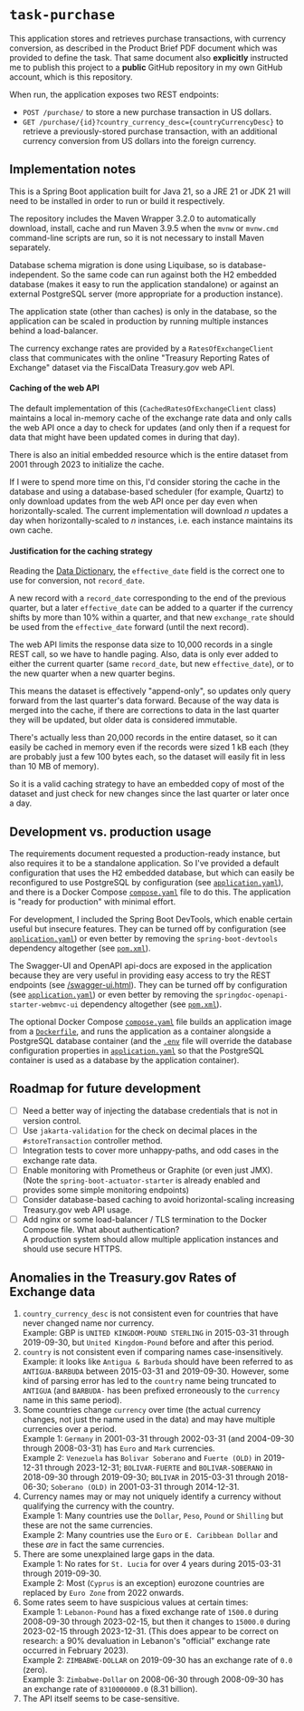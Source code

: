 # `task-purchase`

This application stores and retrieves purchase transactions, with currency conversion, as described in the Product Brief
PDF document which was provided to define the task. That same document also **explicitly** instructed me to publish this
project to a **public** GitHub repository in my own GitHub account, which is this repository.

When run, the application exposes two REST endpoints:

* `POST /purchase/` to store a new purchase transaction in US dollars.
* `GET /purchase/{id}?country_currency_desc={countryCurrencyDesc}` to retrieve a previously-stored purchase transaction,
  with an additional currency conversion from US dollars into the foreign currency.

## Implementation notes

This is a Spring Boot application built for Java 21, so a JRE 21 or JDK 21 will need to be installed in order to run or
build it respectively.

The repository includes the Maven Wrapper 3.2.0 to automatically download, install, cache and run Maven 3.9.5 when the
`mvnw` or `mvnw.cmd` command-line scripts are run, so it is not necessary to install Maven separately.

Database schema migration is done using Liquibase, so is database-independent. So the same code can run against both
the H2 embedded database (makes it easy to run the application standalone) or against an external PostgreSQL server
(more appropriate for a production instance).

The application state (other than caches) is only in the database, so the application can be scaled in production by
running multiple instances behind a load-balancer.

The currency exchange rates are provided by a `RatesOfExchangeClient` class that communicates with the online "Treasury
Reporting Rates of Exchange" dataset via the FiscalData Treasury.gov web API.

#### Caching of the web API

The default implementation of this (`CachedRatesOfExchangeClient` class) maintains a local in-memory cache of the
exchange rate data and only calls the web API once a day to check for updates (and only then if a request for data that
might have been updated comes in during that day).

There is also an initial embedded resource which is the entire dataset from 2001 through 2023 to initialize the cache.

If I were to spend more time on this, I'd consider storing the cache in the database and using a database-based
scheduler (for example, Quartz) to only download updates from the web API once per day even when horizontally-scaled.
The current implementation will download _n_ updates a day when horizontally-scaled to _n_ instances, i.e. each
instance maintains its own cache.

#### Justification for the caching strategy

Reading the
[Data Dictionary](https://fiscaldata.treasury.gov/datasets/treasury-reporting-rates-exchange/treasury-reporting-rates-of-exchange#dataset-properties),
the `effective_date` field is the correct one to use for conversion, not `record_date`.

A new record with a `record_date` corresponding to the end of the previous quarter, but a later `effective_date` can be
added to a quarter if the currency shifts by more than 10% within a quarter, and that new `exchange_rate` should be used
from the `effective_date` forward (until the next record).

The web API limits the response data size to 10,000 records in a single REST call, so we have to handle paging. Also,
data is only ever added to either the current quarter (same `record_date`, but new `effective_date`), or to the new
quarter when a new quarter begins.

This means the dataset is effectively "append-only", so updates only query forward from the last quarter's data forward.
Because of the way data is merged into the cache, if there are corrections to data in the last quarter they will be
updated, but older data is considered immutable.

There's actually less than 20,000 records in the entire dataset, so it can easily be cached in memory even if the
records were sized 1 kB each (they are probably just a few 100 bytes each, so the dataset will easily fit in less than
10 MB of memory).

So it is a valid caching strategy to have an embedded copy of most of the dataset and just check for new changes since
the last quarter or later once a day.

## Development vs. production usage

The requirements document requested a production-ready instance, but also requires it to be a standalone application.
So I've provided a default configuration that uses the H2 embedded database, but which can easily be reconfigured to use
PostgreSQL by configuration (see [`application.yaml`](src/main/resources/application.yaml)), and there is a Docker
Compose [`compose.yaml`](compose.yaml) file to do this. The application is "ready for production" with minimal effort.

For development, I included the Spring Boot DevTools, which enable certain useful but insecure features. They can be
turned off by configuration (see [`application.yaml`](src/main/resources/application.yaml)) or even better by removing
the `spring-boot-devtools` dependency altogether (see [`pom.xml`](pom.xml)).

The Swagger-UI and OpenAPI api-docs are exposed in the application because they are very useful in providing easy
access to try the REST endpoints (see [/swagger-ui.html](http://localhost:8080/swagger-ui.html)). They can be turned off by configuration (see
[`application.yaml`](src/main/resources/application.yaml)) or even better by removing the
`springdoc-openapi-starter-webmvc-ui` dependency altogether (see [`pom.xml`](pom.xml)).

The optional Docker Compose [`compose.yaml`](compose.yaml) file builds an application image from a
[`Dockerfile`](Dockerfile), and runs the application as a container alongside a PostgreSQL database container (and the
[`.env`](.env) file will override the database configuration properties in
[`application.yaml`](src/main/resources/application.yaml) so that the PostgreSQL container is used as a database by the
application container).

## Roadmap for future development

- [ ] Need a better way of injecting the database credentials that is not in version control.
- [ ] Use `jakarta-validation` for the check on decimal places in the `#storeTransaction` controller method.
- [ ] Integration tests to cover more unhappy-paths, and odd cases in the exchange rate data.
- [ ] Enable monitoring with Prometheus or Graphite (or even just JMX).\
      (Note the `spring-boot-actuator-starter` is already enabled and provides some simple monitoring endpoints)
- [ ] Consider database-based caching to avoid horizontal-scaling increasing Treasury.gov web API usage.
- [ ] Add nginx or some load-balancer / TLS termination to the Docker Compose file. What about authentication?\
      A production system should allow multiple application instances and should use secure HTTPS.

## Anomalies in the Treasury.gov Rates of Exchange data

1. `country_currency_desc` is not consistent even for countries that have never  changed name nor currency.\
   Example: GBP is `UNITED KINGDOM-POUND STERLING` in 2015-03-31 through 2019-09-30, but `United Kingdom-Pound` before
   and after this period.
2. `country` is not consistent even if comparing names case-insensitively.\
   Example: it looks like `Antigua & Barbuda` should have been referred to as `ANTIGUA-BARBUDA` between 2015-03-31 and
   2019-09-30. However, some kind of parsing error has led to the `country` name being truncated to `ANTIGUA` (and
   `BARBUDA-` has been prefixed erroneously to the `currency` name in this same period).
3. Some countries change `currency` over time (the actual currency changes, not just the name used in the data) and may
   have multiple currencies over a period.\
   Example 1: `Germany` in 2001-03-31 through 2002-03-31 (and 2004-09-30 through 2008-03-31) has `Euro` and `Mark`
   currencies.\
   Example 2: `Venezuela` has `Bolivar Soberano` and `Fuerte (OLD)` in 2019-12-31 through 2023-12-31; `BOLIVAR-FUERTE`
   and `BOLIVAR-SOBERANO` in 2018-09-30 through 2019-09-30; `BOLIVAR` in 2015-03-31 through 2018-06-30; `Soberano (OLD)`
   in 2001-03-31 through 2014-12-31.
4. Currency names may or may not uniquely identify a currency without qualifying the currency with the country.\
   Example 1: Many countries use the `Dollar`, `Peso`, `Pound` or `Shilling` but these are not the same currencies.\
   Example 2: Many countries use the `Euro` or `E. Caribbean Dollar` and these _are_ in fact the same currencies.
5. There are some unexplained large gaps in the data.\
   Example 1: No rates for `St. Lucia` for over 4 years during 2015-03-31 through 2019-09-30.\
   Example 2: Most (`Cyprus` is an exception) eurozone countries are replaced by `Euro Zone` from 2022 onwards.
6. Some rates seem to have suspicious values at certain times:\
   Example 1: `Lebanon-Pound` has a fixed exchange rate of `1500.0` during 2008-09-30 through 2023-02-15, but then it
   changes to `15000.0` during 2023-02-15 through 2023-12-31. (This does appear to be correct on research: a 90%
   devaluation in Lebanon's "official" exchange rate occurred in February 2023).\
   Example 2: `ZIMBABWE-DOLLAR` on 2019-09-30 has an exchange rate of `0.0` (zero).\
   Example 3: `Zimbabwe-Dollar` on 2008-06-30 through 2008-09-30 has an exchange rate of `8310000000.0` (8.31 billion).
7. The API itself seems to be case-sensitive.
